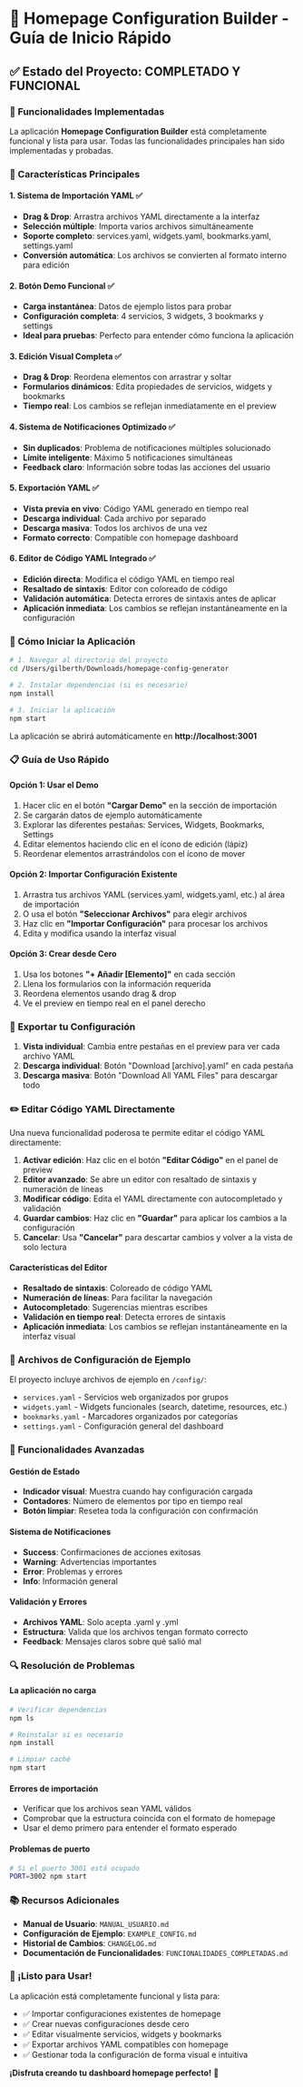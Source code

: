 # 🚀 Homepage Configuration Builder - Guía de Inicio Rápido

## ✅ Estado del Proyecto: COMPLETADO Y FUNCIONAL

### 🎯 Funcionalidades Implementadas

La aplicación **Homepage Configuration Builder** está completamente funcional y lista para usar. Todas las funcionalidades principales han sido implementadas y probadas.

### 🌟 Características Principales

#### 1. **Sistema de Importación YAML** ✅

- **Drag & Drop**: Arrastra archivos YAML directamente a la interfaz
- **Selección múltiple**: Importa varios archivos simultáneamente
- **Soporte completo**: services.yaml, widgets.yaml, bookmarks.yaml, settings.yaml
- **Conversión automática**: Los archivos se convierten al formato interno para edición

#### 2. **Botón Demo Funcional** ✅

- **Carga instantánea**: Datos de ejemplo listos para probar
- **Configuración completa**: 4 servicios, 3 widgets, 3 bookmarks y settings
- **Ideal para pruebas**: Perfecto para entender cómo funciona la aplicación

#### 3. **Edición Visual Completa** ✅

- **Drag & Drop**: Reordena elementos con arrastrar y soltar
- **Formularios dinámicos**: Edita propiedades de servicios, widgets y bookmarks
- **Tiempo real**: Los cambios se reflejan inmediatamente en el preview

#### 4. **Sistema de Notificaciones Optimizado** ✅

- **Sin duplicados**: Problema de notificaciones múltiples solucionado
- **Límite inteligente**: Máximo 5 notificaciones simultáneas
- **Feedback claro**: Información sobre todas las acciones del usuario

#### 5. **Exportación YAML** ✅

- **Vista previa en vivo**: Código YAML generado en tiempo real
- **Descarga individual**: Cada archivo por separado
- **Descarga masiva**: Todos los archivos de una vez
- **Formato correcto**: Compatible con homepage dashboard

#### 6. **Editor de Código YAML Integrado** ✅

- **Edición directa**: Modifica el código YAML en tiempo real
- **Resaltado de sintaxis**: Editor con coloreado de código
- **Validación automática**: Detecta errores de sintaxis antes de aplicar
- **Aplicación inmediata**: Los cambios se reflejan instantáneamente en la configuración

### 🚀 Cómo Iniciar la Aplicación

```bash
# 1. Navegar al directorio del proyecto
cd /Users/gilberth/Downloads/homepage-config-generator

# 2. Instalar dependencias (si es necesario)
npm install

# 3. Iniciar la aplicación
npm start
```

La aplicación se abrirá automáticamente en **http://localhost:3001**

### 📋 Guía de Uso Rápido

#### Opción 1: Usar el Demo

1. Hacer clic en el botón **"Cargar Demo"** en la sección de importación
2. Se cargarán datos de ejemplo automáticamente
3. Explorar las diferentes pestañas: Services, Widgets, Bookmarks, Settings
4. Editar elementos haciendo clic en el ícono de edición (lápiz)
5. Reordenar elementos arrastrándolos con el ícono de mover

#### Opción 2: Importar Configuración Existente

1. Arrastra tus archivos YAML (services.yaml, widgets.yaml, etc.) al área de importación
2. O usa el botón **"Seleccionar Archivos"** para elegir archivos
3. Haz clic en **"Importar Configuración"** para procesar los archivos
4. Edita y modifica usando la interfaz visual

#### Opción 3: Crear desde Cero

1. Usa los botones **"+ Añadir [Elemento]"** en cada sección
2. Llena los formularios con la información requerida
3. Reordena elementos usando drag & drop
4. Ve el preview en tiempo real en el panel derecho

### 💾 Exportar tu Configuración

1. **Vista individual**: Cambia entre pestañas en el preview para ver cada archivo YAML
2. **Descarga individual**: Botón "Download [archivo].yaml" en cada pestaña
3. **Descarga masiva**: Botón "Download All YAML Files" para descargar todo

### ✏️ Editar Código YAML Directamente

Una nueva funcionalidad poderosa te permite editar el código YAML directamente:

1. **Activar edición**: Haz clic en el botón **"Editar Código"** en el panel de preview
2. **Editor avanzado**: Se abre un editor con resaltado de sintaxis y numeración de líneas
3. **Modificar código**: Edita el YAML directamente con autocompletado y validación
4. **Guardar cambios**: Haz clic en **"Guardar"** para aplicar los cambios a la configuración
5. **Cancelar**: Usa **"Cancelar"** para descartar cambios y volver a la vista de solo lectura

#### Características del Editor

- **Resaltado de sintaxis**: Coloreado de código YAML
- **Numeración de líneas**: Para facilitar la navegación
- **Autocompletado**: Sugerencias mientras escribes
- **Validación en tiempo real**: Detecta errores de sintaxis
- **Aplicación inmediata**: Los cambios se reflejan instantáneamente en la interfaz visual

### 🔧 Archivos de Configuración de Ejemplo

El proyecto incluye archivos de ejemplo en `/config/`:

- `services.yaml` - Servicios web organizados por grupos
- `widgets.yaml` - Widgets funcionales (search, datetime, resources, etc.)
- `bookmarks.yaml` - Marcadores organizados por categorías
- `settings.yaml` - Configuración general del dashboard

### 🎨 Funcionalidades Avanzadas

#### Gestión de Estado

- **Indicador visual**: Muestra cuando hay configuración cargada
- **Contadores**: Número de elementos por tipo en tiempo real
- **Botón limpiar**: Resetea toda la configuración con confirmación

#### Sistema de Notificaciones

- **Success**: Confirmaciones de acciones exitosas
- **Warning**: Advertencias importantes
- **Error**: Problemas y errores
- **Info**: Información general

#### Validación y Errores

- **Archivos YAML**: Solo acepta .yaml y .yml
- **Estructura**: Valida que los archivos tengan formato correcto
- **Feedback**: Mensajes claros sobre qué salió mal

### 🔍 Resolución de Problemas

#### La aplicación no carga

```bash
# Verificar dependencias
npm ls

# Reinstalar si es necesario
npm install

# Limpiar caché
npm start
```

#### Errores de importación

- Verificar que los archivos sean YAML válidos
- Comprobar que la estructura coincida con el formato de homepage
- Usar el demo primero para entender el formato esperado

#### Problemas de puerto

```bash
# Si el puerto 3001 está ocupado
PORT=3002 npm start
```

### 📚 Recursos Adicionales

- **Manual de Usuario**: `MANUAL_USUARIO.md`
- **Configuración de Ejemplo**: `EXAMPLE_CONFIG.md`
- **Historial de Cambios**: `CHANGELOG.md`
- **Documentación de Funcionalidades**: `FUNCIONALIDADES_COMPLETADAS.md`

### 🎉 ¡Listo para Usar!

La aplicación está completamente funcional y lista para:

- ✅ Importar configuraciones existentes de homepage
- ✅ Crear nuevas configuraciones desde cero
- ✅ Editar visualmente servicios, widgets y bookmarks
- ✅ Exportar archivos YAML compatibles con homepage
- ✅ Gestionar toda la configuración de forma visual e intuitiva

**¡Disfruta creando tu dashboard homepage perfecto!** 🚀
